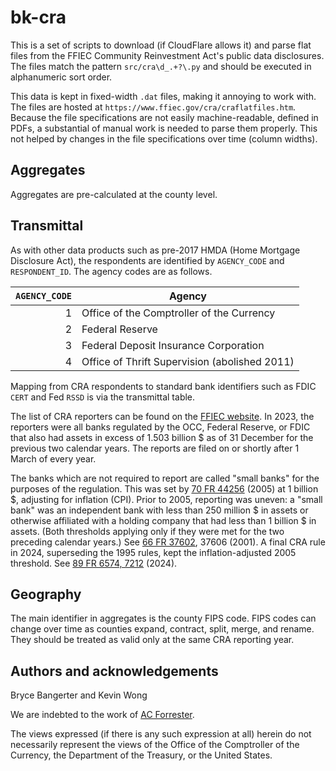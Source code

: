 # bk-cra

This is a set of scripts to download (if CloudFlare allows it) and parse flat
files from the FFIEC Community Reinvestment Act's public data disclosures. The
files match the pattern `src/cra\d_.+?\.py` and should be executed in
alphanumeric sort order.

This data is kept in fixed-width `.dat` files, making it annoying to work with.
The files are hosted at `https://www.ffiec.gov/cra/craflatfiles.htm`. Because
the file specifications are not easily machine-readable, defined in PDFs, a
substantial of manual work is needed to parse them properly. This not helped by
changes in the file specifications over time (column widths).

## Aggregates
Aggregates are pre-calculated at the county level.

## Transmittal
As with other data products such as pre-2017 HMDA (Home Mortgage Disclosure 
Act), the respondents are identified by `AGENCY_CODE` and `RESPONDENT_ID`. The
agency codes are as follows.

| `AGENCY_CODE`    | Agency                                        |
| ---------------: | --------------------------------------------- |
| 1                | Office of the Comptroller of the Currency     |
| 2                | Federal Reserve                               |
| 3                | Federal Deposit Insurance Corporation         |
| 4                | Office of Thrift Supervision (abolished 2011) |

Mapping from CRA respondents to standard bank identifiers such as FDIC `CERT`
and Fed `RSSD` is via the transmittal table.

The list of CRA reporters can be found on the [FFIEC website](
    https://www.ffiec.gov/cra/reporter.htm). In 2023, the reporters were all
banks regulated by the OCC, Federal Reserve, or FDIC that also had assets in
excess of 1.503 billion $ as of 31 December for the previous two calendar 
years. The reports are filed on or shortly after 1 March of every year.

The banks which are not required to report are called "small banks" for the
purposes of the regulation. This was set by [70 FR 44256](
    https://www.federalregister.gov/d/05-15227/p-3) (2005) at 1 billion $,
adjusting for inflation (CPI). Prior to 2005, reporting was uneven: a "small
bank" was an independent bank with less than 250 million $ in assets or
otherwise affiliated with a holding company that had less than 1 billion $
in assets. (Both thresholds applying only if they were met for the two
preceding calendar years.) See [66 FR 37602](
    https://www.federalregister.gov/d/01-18033/p-61), 37606 (2001). A final
CRA rule in 2024, superseding the 1995 rules, kept the inflation-adjusted
2005 threshold. See [89 FR 6574, 7212](
    https://www.federalregister.gov/d/2023-25797/p-8507) (2024).

## Geography
The main identifier in aggregates is the county FIPS code. FIPS codes can
change over time as counties expand, contract, split, merge, and rename.
They should be treated as valid only at the same CRA reporting year.

## Authors and acknowledgements
Bryce Bangerter and Kevin Wong

We are indebted to the work of [AC Forrester](
    https://github.com/acforrester/community-reinvestment-act).

The views expressed (if there is any such expression at all) herein do not 
necessarily represent the views of the Office of the Comptroller of the
Currency, the Department of the Treasury, or the United States.
